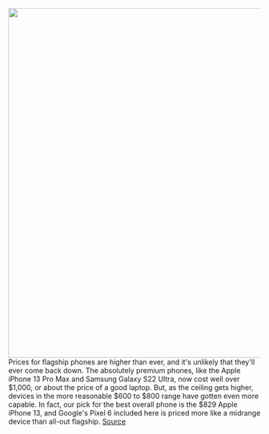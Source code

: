 <img src='https://cdn.vox-cdn.com/thumbor/VPuqFWVsiJxxtl-wJ5i8mztTga8=/0x0:1306x734/1200x675/filters:focal(549x263:757x471)/cdn.vox-cdn.com/uploads/chorus_image/image/68490964/Best_Phone_Grid_Fall_2021_16x9.10.jpg' width='700px' /><br/>
Prices for flagship phones are higher than ever, and it's unlikely that they'll ever come back down. The absolutely premium phones, like the Apple iPhone 13 Pro Max and Samsung Galaxy S22 Ultra, now cost well over $1,000, or about the price of a good laptop. But, as the ceiling gets higher, devices in the more reasonable $600 to $800 range have gotten even more capable. In fact, our pick for the best overall phone is the $829 Apple iPhone 13, and Google's Pixel 6 included here is priced more like a midrange device than all-out flagship.
<a href='https://www.theverge.com/22163811/best-phone'> Source <a/>